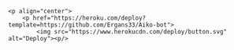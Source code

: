
    <p align="center">
        <p href="https://heroku.com/deploy?template=https://github.com/Ergans33/Aiko-bot">
            <img src="https://www.herokucdn.com/deploy/button.svg" alt="Deploy"><p/>
